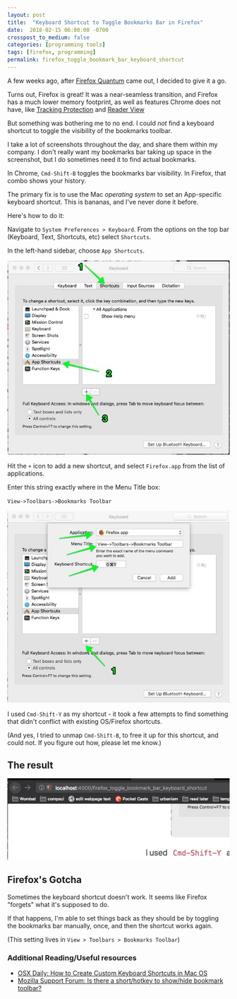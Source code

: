 ```yaml
---
layout: post
title:  "Keyboard Shortcut to Toggle Bookmarks Bar in Firefox"
date:  2018-02-15 06:00:00 -0700
crosspost_to_medium: false
categories: [programming tools]
tags: [firefox, programming]
permalink: firefox_toggle_bookmark_bar_keyboard_shortcut
---
```


A few weeks ago, after [Firefox Quantum](https://www.mozilla.org/en-US/firefox/) came out, I decided to give it a go.

Turns out, Firefox is great! It was a near-seamless transition, and Firefox has a much lower memory footprint, as well as features Chrome does not have, like [Tracking Protection](https://support.mozilla.org/en-US/kb/tracking-protection) and [Reader View](https://blog.mozilla.org/firefox/reader-view/)

But something was bothering me to no end. I could _not_ find a keyboard shortcut to toggle the visibility of the bookmarks toolbar.

I take a lot of screenshots throughout the day, and share them within my company. I don't really want my bookmarks bar taking up space in the screenshot, but I do sometimes need it to find actual bookmarks.

In Chrome, `Cmd-Shift-B` toggles the bookmarks bar visibility. In Firefox, that combo shows your history.

<!--more-->

The primary fix is to use the Mac _operating system_ to set an App-specific keyboard shortcut. This is bananas, and I've never done it before.

Here's how to do it:

Navigate to `System Preferences > Keyboard`. From the options on the top bar (Keyboard, Text, Shortcuts, etc) select `Shortcuts`.

In the left-hand sidebar, choose `App Shortcuts`.

![find the app shortcut screen](/images/2018-02-15_01.jpg)

Hit the `+` icon to add a new shortcut, and select `Firefox.app` from the list of applications.

Enter this string exactly where in the Menu Title box:

`View->Toolbars->Bookmarks Toolbar`

![add the shortcut](/images/2018-02-15_02.jpg)

I used `Cmd-Shift-Y` as my shortcut - it took a few attempts to find something that didn't conflict with existing OS/Firefox shortcuts.

(And yes, I tried to unmap `Cmd-Shift-B`, to free it up for this shortcut, and could not. If you figure out how, please let me know.)

## The result

![toggle away, friend](/images/2018-02-15_03.gif)

## Firefox's Gotcha

Sometimes the keyboard shortcut doesn't work. It seems like Firefox "forgets" what it's supposed to do.

If that happens, I'm able to set things back as they should be by toggling the bookmarks bar manually, once, and then the shortcut works again.

(This setting lives in `View > Toolbars > Bookmarks Toolbar`)

### Additional Reading/Useful resources

- [OSX Daily: How to Create Custom Keyboard Shortcuts in Mac OS](http://osxdaily.com/2017/08/08/create-custom-keyboard-shortcut-mac/)
- [Mozilla Support Forum: Is there a short/hotkey to show/hide bookmark toolbar?](https://support.mozilla.org/en-US/questions/865261)
